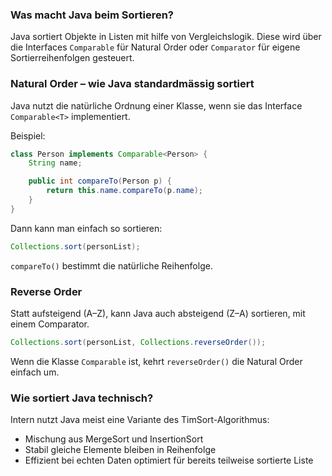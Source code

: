 
### Was macht Java beim Sortieren?

Java sortiert Objekte in Listen mit hilfe von Vergleichslogik.
Diese wird über die Interfaces `Comparable` für Natural Order oder `Comparator` für eigene Sortierreihenfolgen gesteuert.


### Natural Order – wie Java standardmässig sortiert

Java nutzt die natürliche Ordnung einer Klasse, wenn sie das Interface `Comparable<T>` implementiert.

Beispiel:

```java
class Person implements Comparable<Person> {
    String name;

    public int compareTo(Person p) {
        return this.name.compareTo(p.name);
    }
}
```

Dann kann man einfach so sortieren:

```java
Collections.sort(personList);
```

`compareTo()` bestimmt die natürliche Reihenfolge.


### Reverse Order

Statt aufsteigend (A–Z), kann Java auch absteigend (Z–A) sortieren, mit einem Comparator.


```java
Collections.sort(personList, Collections.reverseOrder());
```

Wenn die Klasse `Comparable` ist, kehrt `reverseOrder()` die Natural Order einfach um.


### Wie sortiert Java technisch?

Intern nutzt Java meist eine Variante des TimSort-Algorithmus:

* Mischung aus MergeSort und InsertionSort
* Stabil gleiche Elemente bleiben in Reihenfolge
* Effizient bei echten Daten optimiert für bereits teilweise sortierte Liste

